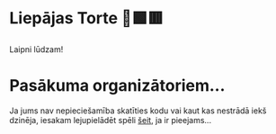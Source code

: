 # Liepājas Torte 🎂🟩🟥
Laipni lūdzam!


# Pasākuma organizātoriem...
Ja jums nav nepieciešamība skatīties kodu vai kaut kas nestrādā iekš dzinēja, iesakam lejupielādēt spēli [šeit](https://github.com/JanisNied/LiepajaDzimsanasTorte/releases/), ja ir pieejams...
